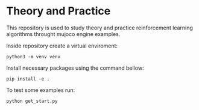 # Theory and Practice
This repository is used to study theory and practice reinforcement learning algorithms throught mujoco engine examples.

Inside repository create a virtual enviroment:
```
python3 -m venv venv

```

Install necessary packages using the command bellow:

```
pip install -e .
```

To test some examples run:
```
python get_start.py
```
